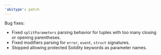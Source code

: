 ```yaml
---
'abitype': patch
---
```


Bug fixes:

- Fixed `splitParameters` parsing behavior for tuples with too many closing or opening parentheses.
- Fixed modifiers parsing for `error`, `event`, `struct` signatures.
- Stopped allowing protected Solidity keywords as parameter names.
